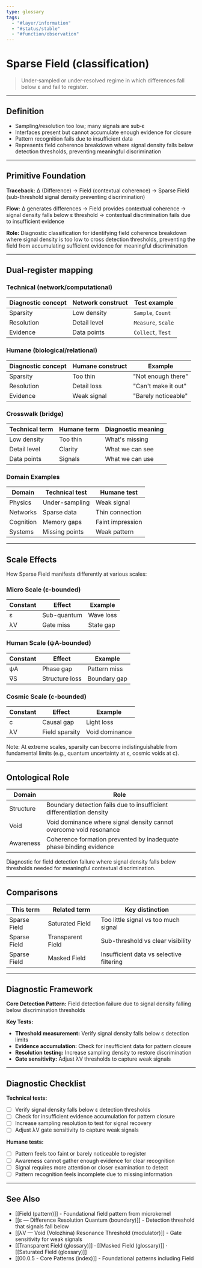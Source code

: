 ```yaml
---
type: glossary
tags:
  - "#layer/information"
  - "#status/stable"
  - "#function/observation"
---
```


# Sparse Field (classification)

> Under‑sampled or under‑resolved regime in which differences fall below ε and fail to register.

---

## Definition

- Sampling/resolution too low; many signals are sub‑ε
- Interfaces present but cannot accumulate enough evidence for closure
- Pattern recognition fails due to insufficient data
- Represents field coherence breakdown where signal density falls below detection thresholds, preventing meaningful discrimination

---

## Primitive Foundation

**Traceback:** ∆ (Difference) → Field (contextual coherence) → Sparse Field (sub-threshold signal density preventing discrimination)

**Flow:** ∆ generates differences → Field provides contextual coherence → signal density falls below ε threshold → contextual discrimination fails due to insufficient evidence

**Role:** Diagnostic classification for identifying field coherence breakdown where signal density is too low to cross detection thresholds, preventing the field from accumulating sufficient evidence for meaningful discrimination

---

## Dual‑register mapping

### Technical (network/computational)

| Diagnostic concept | Network construct | Test example |
|-------------------|------------------|--------------|
| Sparsity | Low density | `Sample`, `Count` |
| Resolution | Detail level | `Measure`, `Scale` |
| Evidence | Data points | `Collect`, `Test` |

### Humane (biological/relational)

| Diagnostic concept | Humane construct | Example |
|-------------------|------------------|----------|
| Sparsity | Too thin | "Not enough there" |
| Resolution | Detail loss | "Can't make it out" |
| Evidence | Weak signal | "Barely noticeable" |

### Crosswalk (bridge)

| Technical term | Humane term | Diagnostic meaning |
|---------------|-------------|-------------------|
| Low density | Too thin | What's missing |
| Detail level | Clarity | What we can see |
| Data points | Signals | What we can use |

### Domain Examples

| Domain | Technical test | Humane test |
|--------|---------------|-------------|
| Physics | Under-sampling | Weak signal |
| Networks | Sparse data | Thin connection |
| Cognition | Memory gaps | Faint impression |
| Systems | Missing points | Weak pattern |

---

## Scale Effects

How Sparse Field manifests differently at various scales:

### Micro Scale (ε-bounded)

| Constant | Effect | Example |
|----------|--------|---------|
| ε | Sub-quantum | Wave loss |
| λV | Gate miss | State gap |

### Human Scale (ψA-bounded)

| Constant | Effect | Example |
|----------|--------|---------|
| ψA | Phase gap | Pattern miss |
| ∇S | Structure loss | Boundary gap |

### Cosmic Scale (c-bounded)

| Constant | Effect | Example |
|----------|--------|---------|
| c | Causal gap | Light loss |
| λV | Field sparsity | Void dominance |

Note: At extreme scales, sparsity can become indistinguishable from fundamental limits (e.g., quantum uncertainty at ε, cosmic voids at c).

---

## Ontological Role

| Domain | Role |
|--------|------|
| Structure | Boundary detection fails due to insufficient differentiation density |
| Void | Void dominance where signal density cannot overcome void resonance |
| Awareness | Coherence formation prevented by inadequate phase binding evidence |

Diagnostic for field detection failure where signal density falls below thresholds needed for meaningful contextual discrimination.

---

## Comparisons

| This term | Related term | Key distinction |
|-----------|-------------|----------------|
| Sparse Field | Saturated Field | Too little signal vs too much signal |
| Sparse Field | Transparent Field | Sub-threshold vs clear visibility |
| Sparse Field | Masked Field | Insufficient data vs selective filtering |

---

## Diagnostic Framework

**Core Detection Pattern:** Field detection failure due to signal density falling below discrimination thresholds

**Key Tests:**
- **Threshold measurement:** Verify signal density falls below ε detection limits
- **Evidence accumulation:** Check for insufficient data for pattern closure
- **Resolution testing:** Increase sampling density to restore discrimination
- **Gate sensitivity:** Adjust λV thresholds to capture weak signals

---

## Diagnostic Checklist

**Technical tests:**
- [ ] Verify signal density falls below ε detection thresholds
- [ ] Check for insufficient evidence accumulation for pattern closure
- [ ] Increase sampling resolution to test for signal recovery
- [ ] Adjust λV gate sensitivity to capture weak signals

**Humane tests:**
- [ ] Pattern feels too faint or barely noticeable to register
- [ ] Awareness cannot gather enough evidence for clear recognition
- [ ] Signal requires more attention or closer examination to detect
- [ ] Pattern recognition feels incomplete due to missing information

---

## See Also

- [[Field (pattern)]] - Foundational field pattern from microkernel
- [[ε — Difference Resolution Quantum (boundary)]] - Detection threshold that signals fall below
- [[λV — Void (Volozhina) Resonance Threshold (modulator)]] - Gate sensitivity for weak signals
- [[Transparent Field (glossary)]] · [[Masked Field (glossary)]] · [[Saturated Field (glossary)]]
- [[00.0.5 - Core Patterns (index)]] - Foundational patterns including Field